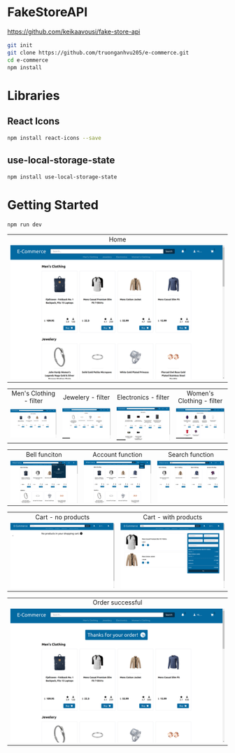 # FakeStoreAPI
https://github.com/keikaavousi/fake-store-api

```bash
git init
git clone https://github.com/truonganhvu205/e-commerce.git
cd e-commerce
npm install
```

# Libraries
## React Icons
```bash
npm install react-icons --save
```

## use-local-storage-state
```bash
npm install use-local-storage-state
```

# Getting Started
```bash
npm run dev
```

<table align='center'>
  <tr align='center'>
    <td>Home</td>
  </tr>
  <tr align='center'>
    <td>
      <img src='https://github.com/truonganhvu205/e-commerce/blob/main/e-commerce-nextjs-react-tailwind-css-truong-anh-vu-11-11-2023/e-commerce-nextjs-react-tailwind-css-truong-anh-vu-11-11-2023-pic-1.png' />
    </td>
  </tr>
</table>

<table align='center'>
  <tr align='center'>
    <td>Men's Clothing - filter</td>
    <td>Jewelery - filter</td>
    <td>Electronics - filter</td>
    <td>Women's Clothing - filter</td>
  </tr>
  <tr align='center'>
    <td>
      <img src='https://github.com/truonganhvu205/e-commerce/blob/main/e-commerce-nextjs-react-tailwind-css-truong-anh-vu-11-11-2023/e-commerce-nextjs-react-tailwind-css-truong-anh-vu-11-11-2023-pic-2.png' />
    </td>
    <td>
      <img src='https://github.com/truonganhvu205/e-commerce/blob/main/e-commerce-nextjs-react-tailwind-css-truong-anh-vu-11-11-2023/e-commerce-nextjs-react-tailwind-css-truong-anh-vu-11-11-2023-pic-3.png' />
    </td>
    <td>
      <img src='https://github.com/truonganhvu205/e-commerce/blob/main/e-commerce-nextjs-react-tailwind-css-truong-anh-vu-11-11-2023/e-commerce-nextjs-react-tailwind-css-truong-anh-vu-11-11-2023-pic-4.png' />
    </td>
    <td>
      <img src='https://github.com/truonganhvu205/e-commerce/blob/main/e-commerce-nextjs-react-tailwind-css-truong-anh-vu-11-11-2023/e-commerce-nextjs-react-tailwind-css-truong-anh-vu-11-11-2023-pic-5.png' />
    </td>
  </tr>
</table>

<table align='center'>
  <tr align='center'>
    <td>Bell funciton</td>
    <td>Account function</td>
    <td>Search function</td>
  </tr>
  <tr align='center'>
    <td>
      <img src='https://github.com/truonganhvu205/e-commerce/blob/main/e-commerce-nextjs-react-tailwind-css-truong-anh-vu-11-11-2023/e-commerce-nextjs-react-tailwind-css-truong-anh-vu-11-11-2023-pic-6.png' />
    </td>
    <td>
      <img src='https://github.com/truonganhvu205/e-commerce/blob/main/e-commerce-nextjs-react-tailwind-css-truong-anh-vu-11-11-2023/e-commerce-nextjs-react-tailwind-css-truong-anh-vu-11-11-2023-pic-7.png' />
    </td>
    <td>
      <img src='https://github.com/truonganhvu205/e-commerce/blob/main/e-commerce-nextjs-react-tailwind-css-truong-anh-vu-11-11-2023/e-commerce-nextjs-react-tailwind-css-truong-anh-vu-11-11-2023-pic-8.png' />
    </td>
  </tr>
</table>

<table align='center'>
  <tr align='center'>
    <td>Cart - no products</td>
    <td>Cart - with products</td>
  </tr>
  <tr align='center'>
    <td>
      <img src='https://github.com/truonganhvu205/e-commerce/blob/main/e-commerce-nextjs-react-tailwind-css-truong-anh-vu-11-11-2023/e-commerce-nextjs-react-tailwind-css-truong-anh-vu-11-11-2023-pic-9.png' />
    </td>
    <td>
      <img src='https://github.com/truonganhvu205/e-commerce/blob/main/e-commerce-nextjs-react-tailwind-css-truong-anh-vu-11-11-2023/e-commerce-nextjs-react-tailwind-css-truong-anh-vu-11-11-2023-pic-10.png' />
    </td>
  </tr>
</table>

<table align='center'>
  <tr align='center'>
    <td>Order successful</td>
  </tr>
  <tr align='center'>
    <td>
      <img src='https://github.com/truonganhvu205/e-commerce/blob/main/e-commerce-nextjs-react-tailwind-css-truong-anh-vu-11-11-2023/e-commerce-nextjs-react-tailwind-css-truong-anh-vu-11-11-2023-pic-11.png' />
    </td>
  </tr>
</table>
